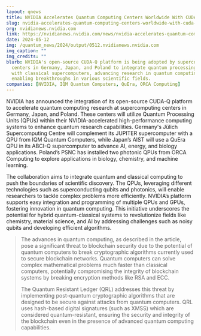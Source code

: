 ```yaml
---
layout: qnews
title: NVIDIA Accelerates Quantum Computing Centers Worldwide With CUDA-Q Platform
slug: nvidia-accelerates-quantum-computing-centers-worldwide-with-cuda-q-platform
org: nvidianews.nvidia.com
link: https://nvidianews.nvidia.com/news/nvidia-accelerates-quantum-computing-centers-worldwide-with-cuda-q-platform
date: 2024-05-12
img: /quantum_news/2024/output/0512.nvidianews.nvidia.com
img_caption: ""
img_credits: ""
blurb: NVIDIA's open-source CUDA-Q platform is being adopted by supercomputing
  centers in Germany, Japan, and Poland to integrate quantum processing units
  with classical supercomputers, advancing research in quantum computing and
  enabling breakthroughs in various scientific fields.
companies: [NVIDIA, IQM Quantum Computers, QuEra, ORCA Computing]
---
```


NVIDIA has announced the integration of its open-source CUDA-Q platform to accelerate quantum computing research at supercomputing centers in Germany, Japan, and Poland. These centers will utilize Quantum Processing Units (QPUs) within their NVIDIA-accelerated high-performance computing systems to enhance quantum research capabilities. Germany's Jülich Supercomputing Centre will complement its JUPITER supercomputer with a QPU from IQM Quantum Computers, while Japan’s AIST will use a QuEra QPU in its ABCI-Q supercomputer to advance AI, energy, and biology applications. Poland’s PSNC has installed two photonic QPUs from ORCA Computing to explore applications in biology, chemistry, and machine learning.

The collaboration aims to integrate quantum and classical computing to push the boundaries of scientific discovery. The QPUs, leveraging different technologies such as superconducting qubits and photonics, will enable researchers to tackle complex problems more efficiently. NVIDIA’s platform supports easy integration and programming of multiple QPUs and GPUs, fostering innovation in quantum computing. This initiative underscores the potential for hybrid quantum-classical systems to revolutionize fields like chemistry, material science, and AI by addressing challenges such as noisy qubits and developing efficient algorithms.

> The advances in quantum computing, as described in the article, pose a significant threat to blockchain security due to the potential of quantum computers to break cryptographic algorithms currently used to secure blockchain networks. Quantum computers can solve complex mathematical problems much faster than classical computers, potentially compromising the integrity of blockchain systems by breaking encryption methods like RSA and ECC.
>
> The Quantum Resistant Ledger (QRL) addresses this threat by implementing post-quantum cryptographic algorithms that are designed to be secure against attacks from quantum computers. QRL uses hash-based digital signatures (such as XMSS) which are considered quantum-resistant, ensuring the security and integrity of the blockchain even in the presence of advanced quantum computing capabilities.